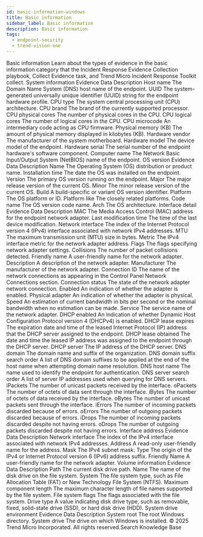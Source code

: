 ```yaml
---
id: basic-information-windows
title: Basic information
sidebar_label: Basic information
description: Basic information
tags:
  - endpoint-security
  - trend-vision-one
---
```


 Basic information Learn about the types of evidence in the basic information category that the Incident Response Evidence Collection playbook, Collect Evidence task, and Trend Micro Incident Response Toolkit collect. System information Evidence Data Description Host name The Domain Name System (DNS) host name of the endpoint. UUID The system-generated universally unique identifier (UUID) string for the endpoint hardware profile. CPU type The system central processing unit (CPU) architecture. CPU brand The brand of the currently supported processor. CPU physical cores The number of physical cores in the CPU. CPU logical cores The number of logical cores in the CPU. CPU microcode An intermediary code acting as CPU firmware. Physical memory (KB) The amount of physical memory displayed in kilobytes (KB). Hardware vendor The manufacturer of the system motherboard. Hardware model The device model of the endpoint. Hardware serial The serial number of the endpoint hardware's software component. Computer name The Network Basic Input/Output System (NetBIOS) name of the endpoint. OS version Evidence Data Description Name The Operating System (OS) distribution or product name. Installation time The date the OS was installed on the endpoint. Version The primary OS version running on the endpoint. Major The major release version of the current OS. Minor The minor release version of the current OS. Build A build-specific or variant OS version identifier. Platform The OS platform or ID. Platform like The closely related platforms. Code name The OS version code name. Arch The OS architecture. Interface detail Evidence Data Description MAC The Media Access Control (MAC) address for the endpoint network adapter. Last modification time The time of the last device modification. Network interface The index of the Internet Protocol version 4 (IPv4) interface associated with network IPv4 addresses. MTU The maximum transmission unit (MTU) size in bytes. Metric The IPv4 interface metric for the network adapter address. Flags The flags specifying network adapter settings. Collisions The number of packet collisions detected. Friendly name A user-friendly name for the network adapter. Description A description of the network adapter. Manufacturer The manufacturer of the network adapter. Connection ID The name of the network connections as appearing in the Control Panel Network Connections section. Connection status The state of the network adapter network connection. Enabled An indication of whether the adapter is enabled. Physical adapter An indication of whether the adapter is physical. Speed An estimation of current bandwidth in bits per second or the nominal bandwidth when no estimation can be made. Service The service name of the network adapter. DHCP enabled An indication of whether Dynamic Host Configuration Protocol version 4 (DHCPv4) is enabled. DHCP lease expires The expiration date and time of the leased Internet Protocol (IP) address that the DHCP server assigned to the endpoint. DHCP lease obtained The date and time the leased IP address was assigned to the endpoint through the DHCP server. DHCP server The IP address of the DHCP server. DNS domain The domain name and suffix of the organization. DNS domain suffix search order A list of DNS domain suffixes to be applied at the end of the host name when attempting domain name resolution. DNS host name The name used to identify the endpoint for authentication. DNS server search order A list of server IP addresses used when querying for DNS servers. iPackets The number of unicast packets received by the interface. oPackets The number of octets of data sent through the interface. iBytes The number of octets of data received by the interface. oBytes The number of unicast packets sent through the interface. iErrors The number of incoming packets discarded because of errors. oErrors The number of outgoing packets discarded because of errors. iDrops The number of incoming packets discarded despite not having errors. oDrops The number of outgoing packets discarded despite not having errors. Interface address Evidence Data Description Network interface The index of the IPv4 interface associated with network IPv4 addresses. Address A read-only user-friendly name for the address. Mask The IPv4 subnet mask. Type The origin of the IPv4 or Internet Protocol version 6 (IPv6) address suffix. Friendly Name A user-friendly name for the network adapter. Volume information Evidence Data Description Path The current disk drive path. Name The name of the disk drive on the file system. System The file system type, such as File Allocation Table (FAT) or New Technology File System (NTFS). Maximum component length The maximum character length of file names supported by the file system. File system flags The flags associated with the file system. Drive type A value indicating disk drive type, such as removable, fixed, solid-state drive (SSD), or hard disk drive (HDD). System drive environment Evidence Data Description System root The root Windows directory. System drive The drive on which Windows is installed. © 2025 Trend Micro Incorporated. All rights reserved.Search Knowledge Base